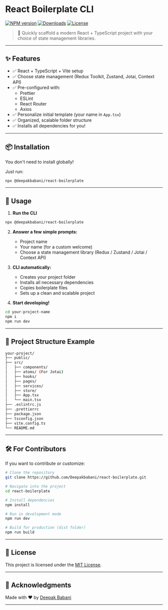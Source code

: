 # React Boilerplate CLI

[![NPM version](https://img.shields.io/npm/v/@deepakbabani/react-boilerplate?color=brightgreen&label=npm&style=flat-square)](https://www.npmjs.com/package/@deepakbabani/react-boilerplate)
[![Downloads](https://img.shields.io/npm/dt/@deepakbabani/react-boilerplate?color=blue&style=flat-square)](https://www.npmjs.com/package/@deepakbabani/react-boilerplate)
[![License](https://img.shields.io/npm/l/@deepakbabani/react-boilerplate?color=blueviolet&style=flat-square)](LICENSE)

> 🚀 Quickly scaffold a modern React + TypeScript project with your choice of state management libraries.

---

## ✨ Features

- ✅ React + TypeScript + Vite setup
- ✅ Choose state management (Redux Toolkit, Zustand, Jotai, Context API)
- ✅ Pre-configured with:
  - Prettier
  - ESLint
  - React Router
  - Axios
- ✅ Personalize initial template (your name in `App.tsx`)
- ✅ Organized, scalable folder structure
- ✅ Installs all dependencies for you!

---

## 📦 Installation

You don't need to install globally!

Just run:

```bash
npx @deepakbabani/react-boilerplate
```

---

## 🚀 Usage

1. **Run the CLI**

```bash
npx @deepakbabani/react-boilerplate
```

2. **Answer a few simple prompts:**

   - Project name
   - Your name (for a custom welcome)
   - Choose a state management library (Redux / Zustand / Jotai / Context API)

3. **CLI automatically:**

   - Creates your project folder
   - Installs all necessary dependencies
   - Copies boilerplate files
   - Sets up a clean and scalable project

4. **Start developing!**

```bash
cd your-project-name
npm i
npm run dev
```

---

## 📁 Project Structure Example

```bash
your-project/
├── public/
├── src/
│   ├── components/
│   ├── atoms/ (For Jotai)
│   ├── hooks/
│   ├── pages/
│   ├── services/
│   ├── store/
│   ├── App.tsx
│   └── main.tsx
├── .eslintrc.js
├── .prettierrc
├── package.json
├── tsconfig.json
├── vite.config.ts
└── README.md
```

---

## 🛠️ For Contributors

If you want to contribute or customize:

```bash
# Clone the repository
git clone https://github.com/Deepakbabani/react-boilerplate.git

# Navigate into the project
cd react-boilerplate

# Install dependencies
npm install

# Run in development mode
npm run dev

# Build for production (dist folder)
npm run build
```

---

## 📄 License

This project is licensed under the [MIT License](LICENSE).

---

## 🙌 Acknowledgments

Made with ❤️ by [Deepak Babani](https://github.com/Deepakbabani)

---
